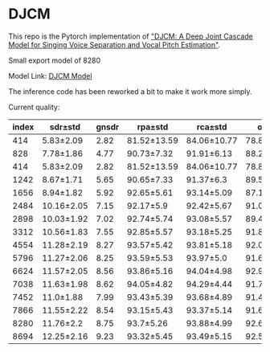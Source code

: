 # DJCM

This repo is the Pytorch implementation of ["DJCM: A Deep Joint Cascade Model for Singing Voice Separation and Vocal Pitch Estimation"](https://arxiv.org/abs/2401.03856). 

Small export model of 8280

Model Link: [DJCM Model](https://huggingface.co/AnhP/DJCM-Test/resolve/main/djcm.pt?download=true)

The inference code has been reworked a bit to make it work more simply.

Current quality:

| index |   sdr±std   | gnsdr |   rpa±std   |   rca±std   |    oa±std    |
|-------|-------------|-------|-------------|-------------|--------------|
| 414   | 5.83±2.09   | 2.82  | 81.52±13.59 | 84.06±10.77 | 78.85±10.99  |
| 828   | 7.78±1.86   | 4.77  | 90.73±7.32  | 91.91±6.13  | 88.2±6.61    |
| 414   | 5.83±2.09   | 2.82  | 81.52±13.59 | 84.06±10.77 | 78.85±10.99  |
| 1242  | 8.67±1.71   | 5.65  | 90.65±7.33  | 91.37±6.3   | 89.57±6.09   |
| 1656  | 8.94±1.82   | 5.92  | 92.65±5.61  | 93.14±5.09  | 87.16±6.68   |
| 2484  | 10.16±2.05  | 7.15  | 92.17±5.9   | 92.42±5.67  | 91.04±5.16   |
| 2898  | 10.03±1.92  | 7.02  | 92.74±5.74  | 93.08±5.57  | 89.4±5.59    |
| 3312  | 10.56±1.83  | 7.55  | 92.85±5.57  | 93.18±5.25  | 91.85±4.82   |
| 4554  | 11.28±2.19  | 8.27  | 93.57±5.42  | 93.81±5.18  | 92.07±4.62   |
| 5796  | 11.27±2.06  | 8.25  | 93.59±5.53  | 93.97±5.0   | 91.65±5.08   |
| 6624  | 11.57±2.05  | 8.56  | 93.86±5.16  | 94.04±4.98  | 92.93±4.26   |
| 7038  | 11.63±1.98  | 8.62  | 94.05±4.82  | 94.29±4.44  | 91.79±4.63   |
| 7452  | 11.0±1.88   | 7.99  | 93.43±5.39  | 93.68±4.89  | 91.48±5.16   |
| 7866  | 11.55±2.22  | 8.54  | 93.15±5.43  | 93.37±5.14  | 91.62±4.88   |
| 8280  | 11.76±2.2   | 8.75  | 93.7±5.26   | 93.88±4.99  | 92.62±4.35   |
| 8694  | 12.25±2.16  | 9.23  | 93.32±5.45  | 93.49±5.15  | 92.55±4.3    |